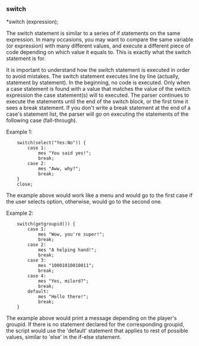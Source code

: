 
### switch
*switch (expression);

The switch statement is similar to a series of if statements on the same expression.
In many occasions, you may want to compare the same variable (or expression)
with many different values, and execute a different piece of code depending
on which value it equals to. This is exactly what the switch statement is for.

It is important to understand how the switch statement is executed in order
to avoid mistakes. The switch statement executes line by line (actually, statement by statement).
In the beginning, no code is executed. Only when a case statement is found
with a value that matches the value of the switch expression the case statement(s)
will to executed. The parser continues to execute the statements until the end
of the switch block, or the first time it sees a break statement. If you don't
write a break statement at the end of a case's statement list, the parser will
go on executing the statements of the following case (fall-through).

Example 1:
```
	switch(select("Yes:No")) {
		case 1:
			mes "You said yes!";
			break;
		case 2:
			mes "Aww, why?";
			break;
	}
	close;
```
The example above would work like a menu and would go to the first case if
the user selects option, otherwise, would go to the second one.

Example 2:
```
	switch(getgroupid()) {
		case 1:
			mes "Wow, you're super!";
			break;
		case 2:
			mes "A helping hand!";
			break;
		case 3:
			mes "10001010010011";
			break;
		case 4:
			mes "Yes, milord?";
			break;
		default:
			mes "Hello there!";
			break;
	}
```
The example above would print a message depending on the player's groupid.
If there is no statement declared for the corresponding groupid, the script
would use the 'default' statement that applies to rest of possible values,
similar to 'else' in the if-else statement.

